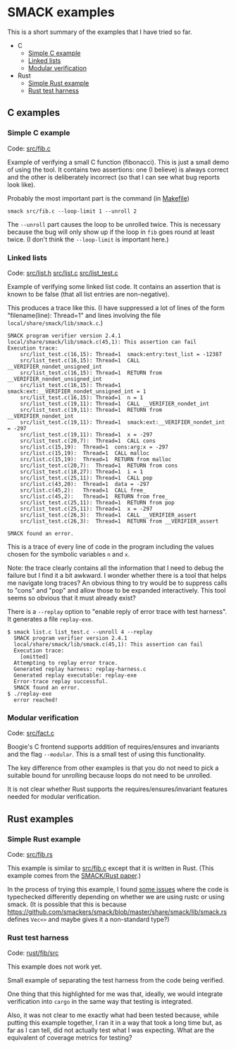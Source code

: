 # SMACK examples

This is a short summary of the examples that I have tried so far.

- C
  - [Simple C example](#simple-c-example)
  - [Linked lists](#linked-lists)
  - [Modular verification](#modular-verification)
- Rust
  - [Simple Rust example](#simple-rust-example)
  - [Rust test harness](#rust-test-harness)

## C examples

### Simple C example

Code: [src/fib.c](/src/fib.c)

Example of verifying a small C function (fibonacci).
This is just a small demo of using the tool.
It contains two assertions: one (I believe) is always correct and
the other is deliberately incorrect (so that I can see what bug reports look
like).

Probably the most important part is the command (in [Makefile](/Makefile))

```
smack src/fib.c --loop-limit 1 --unroll 2
```

The `--unroll` part causes the loop to be unrolled twice.
This is necessary because the bug will only show up if the loop
in `fib` goes round at least twice.
(I don't think the `--loop-limit` is important here.)

### Linked lists

Code: [src/list.h](/src/list.h) [src/list.c](/src/list.c) [src/list_test.c](/src/list_test.c)

Example of verifying some linked list code.
It contains an assertion that is known to be false (that all list entries are
non-negative).

This produces a trace like this.
(I have suppressed a lot of lines of the form "filename(line): Thread=1" and
lines involving the file `local/share/smack/lib/smack.c`.)

```
SMACK program verifier version 2.4.1
local/share/smack/lib/smack.c(45,1): This assertion can fail
Execution trace:
    src/list_test.c(16,15):	Thread=1  smack:entry:test_list = -12387
    src/list_test.c(16,15):	Thread=1  CALL __VERIFIER_nondet_unsigned_int
    src/list_test.c(16,15):	Thread=1  RETURN from __VERIFIER_nondet_unsigned_int
    src/list_test.c(16,15):	Thread=1  smack:ext:__VERIFIER_nondet_unsigned_int = 1
    src/list_test.c(16,15):	Thread=1  n = 1
    src/list_test.c(19,11):	Thread=1  CALL __VERIFIER_nondet_int
    src/list_test.c(19,11):	Thread=1  RETURN from __VERIFIER_nondet_int
    src/list_test.c(19,11):	Thread=1  smack:ext:__VERIFIER_nondet_int = -297
    src/list_test.c(19,11):	Thread=1  x = -297
    src/list_test.c(20,7):	Thread=1  CALL cons
    src/list.c(15,19):	Thread=1  cons:arg:x = -297
    src/list.c(15,19):	Thread=1  CALL malloc
    src/list.c(15,19):	Thread=1  RETURN from malloc
    src/list_test.c(20,7):	Thread=1  RETURN from cons
    src/list_test.c(18,27):	Thread=1  i = 1
    src/list_test.c(25,11):	Thread=1  CALL pop
    src/list.c(43,20):	Thread=1  data = -297
    src/list.c(45,2):	Thread=1  CALL free_
    src/list.c(45,2):	Thread=1  RETURN from free_
    src/list_test.c(25,11):	Thread=1  RETURN from pop
    src/list_test.c(25,11):	Thread=1  x = -297
    src/list_test.c(26,3):	Thread=1  CALL __VERIFIER_assert
    src/list_test.c(26,3):	Thread=1  RETURN from __VERIFIER_assert

SMACK found an error.
```

This is a trace of every line of code in the program
including the values chosen for the symbolic variables `n` and `x`.

Note: the trace clearly contains all the information that I need to
debug the failure but I find it a bit awkward.
I wonder whether there is a tool that helps me navigate long traces?
An obvious thing to try would be to suppress calls to "cons" and
"pop" and allow those to be expanded interactively.
This tool seems so obvious that it must already exist?

There is a `--replay` option to "enable reply of error trace with test
harness".
It generates a file `replay-exe`.

```
$ smack list.c list_test.c --unroll 4 --replay
  SMACK program verifier version 2.4.1
  local/share/smack/lib/smack.c(45,1): This assertion can fail
  Execution trace:
    [omitted]
  Attempting to replay error trace.
  Generated replay harness: replay-harness.c
  Generated replay executable: replay-exe
  Error-trace replay successful.
  SMACK found an error.
$ ./replay-exe
  error reached!
```

### Modular verification

Code: [src/fact.c](/src/fact.c)

Boogie's C frontend supports addition of requires/ensures and invariants and
the flag `--modular`.
This is a small test of using this functionality.

The key difference from other examples is that you do not need to pick a
suitable bound for unrolling because loops do not need to be unrolled.

It is not clear whether Rust supports the requires/ensures/invariant features
needed for modular verification.


## Rust examples

### Simple Rust example

Code: [src/fib.rs](/src/fib.rs)

This example is similar to [src/fib.c](/src/fib.c) except that it is written
in Rust.
(This example comes from the [SMACK/Rust paper](https://soarlab.org/publications/2018_atva_bhr/).)

In the process of trying this example, I found [some issues](/docs/issues.md)
where the code is typechecked differently depending on whether we are
using rustc or using smack.
(It is possible that this is because
<https://github.com/smackers/smack/blob/master/share/smack/lib/smack.rs>
defines `Vec<>` and maybe gives it a non-standard type?)


### Rust test harness

Code: [rust/fib/src](/rust/fib/src)

This example does not work yet.

Small example of separating the test harness from the
code being verified.

One thing that this highlighted for me was that, ideally,
we would integrate verification into `cargo` in the same
way that testing is integrated.

Also, it was not clear to me exactly what had been tested
because, while putting this example together, I ran it
in a way that took a long time but, as far as I can tell,
did not actually test what I was expecting.
What are the equivalent of coverage metrics for testing?

